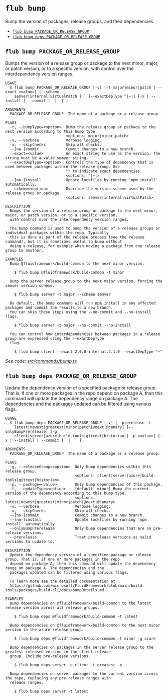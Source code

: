 `flub bump`
===========

Bump the version of packages, release groups, and their dependencies.

* [`flub bump PACKAGE_OR_RELEASE_GROUP`](#flub-bump-package_or_release_group)
* [`flub bump deps PACKAGE_OR_RELEASE_GROUP`](#flub-bump-deps-package_or_release_group)

## `flub bump PACKAGE_OR_RELEASE_GROUP`

Bumps the version of a release group or package to the next minor, major, or patch version, or to a specific version, with control over the interdependency version ranges.

```
USAGE
  $ flub bump PACKAGE_OR_RELEASE_GROUP [-v] [-t major|minor|patch | --exact <value>] [--scheme
    semver|internal|virtualPatch | ] [--exactDepType ^|~|] [-x | --install | --commit |  |  | ]

ARGUMENTS
  PACKAGE_OR_RELEASE_GROUP  The name of a package or a release group.

FLAGS
  -t, --bumpType=<option>  Bump the release group or package to the next version according to this bump type.
                           <options: major|minor|patch>
  -v, --verbose            Verbose logging.
  -x, --skipChecks         Skip all checks.
  --[no-]commit            Commit changes to a new branch.
  --exact=<value>          An exact string to use as the version. The string must be a valid semver string.
  --exactDepType=<option>  Controls the type of dependency that is used between packages within the release group. Use
                           "" to indicate exact dependencies.
                           <options: ^|~|>
  --[no-]install           Update lockfiles by running 'npm install' automatically.
  --scheme=<option>        Override the version scheme used by the release group or package.
                           <options: semver|internal|virtualPatch>

DESCRIPTION
  Bumps the version of a release group or package to the next minor, major, or patch version, or to a specific version,
  with control over the interdependency version ranges.

  The bump command is used to bump the version of a release groups or individual packages within the repo. Typically
  this is done as part of the release process (see the release command), but it is sometimes useful to bump without
  doing a release, for example when moving a package from one release group to another.

EXAMPLES
  Bump @fluidframework/build-common to the next minor version.

    $ flub bump @fluidframework/build-common -t minor

  Bump the server release group to the next major version, forcing the semver version scheme.

    $ flub bump server -t major --scheme semver

  By default, the bump command will run npm install in any affected packages and commit the results to a new branch.
  You can skip these steps using the --no-commit and --no-install flags.

    $ flub bump server -t major --no-commit --no-install

  You can control how interdependencies between packages in a release group are expressed using the --exactDepType
  flag.

    $ flub bump client --exact 2.0.0-internal.4.1.0 --exactDepType "~"
```

_See code: [src/commands/bump.ts](https://github.com/microsoft/FluidFramework/blob/main/build-tools/packages/build-cli/src/commands/bump.ts)_

## `flub bump deps PACKAGE_OR_RELEASE_GROUP`

Update the dependency version of a specified package or release group. That is, if one or more packages in the repo depend on package A, then this command will update the dependency range on package A. The dependencies and the packages updated can be filtered using various flags.

```
USAGE
  $ flub bump deps PACKAGE_OR_RELEASE_GROUP [-v] [--prerelease -t
    latest|newest|greatest|minor|patch|@next|@canary] [--onlyBumpPrerelease] [-g
    client|server|azure|build-tools|gitrest|historian | -p <value>] [-x | --install | --commit |  |  | ]

ARGUMENTS
  PACKAGE_OR_RELEASE_GROUP  The name of a package or a release group.

FLAGS
  -g, --releaseGroup=<option>  Only bump dependencies within this release group.
                               <options: client|server|azure|build-tools|gitrest|historian>
  -p, --package=<value>        Only bump dependencies of this package.
  -t, --updateType=<option>    [default: minor] Bump the current version of the dependency according to this bump type.
                               <options: latest|newest|greatest|minor|patch|@next|@canary>
  -v, --verbose                Verbose logging.
  -x, --skipChecks             Skip all checks.
  --[no-]commit                Commit changes to a new branch.
  --[no-]install               Update lockfiles by running 'npm install' automatically.
  --onlyBumpPrerelease         Only bump dependencies that are on pre-release versions.
  --prerelease                 Treat prerelease versions as valid versions to update to.

DESCRIPTION
  Update the dependency version of a specified package or release group. That is, if one or more packages in the repo
  depend on package A, then this command will update the dependency range on package A. The dependencies and the
  packages updated can be filtered using various flags.

  To learn more see the detailed documentation at
  https://github.com/microsoft/FluidFramework/blob/main/build-tools/packages/build-cli/docs/bumpDetails.md

EXAMPLES
  Bump dependencies on @fluidframework/build-common to the latest release version across all release groups.

    $ flub bump deps @fluidframework/build-common -t latest

  Bump dependencies on @fluidframework/build-common to the next minor version in the azure release group.

    $ flub bump deps @fluidframework/build-common -t minor -g azure

  Bump dependencies on packages in the server release group to the greatest released version in the client release
  group. Include pre-release versions.

    $ flub bump deps server -g client -t greatest -p

  Bump dependencies on server packages to the current version across the repo, replacing any pre-release ranges with
  release ranges.

    $ flub bump deps server -t latest
```
